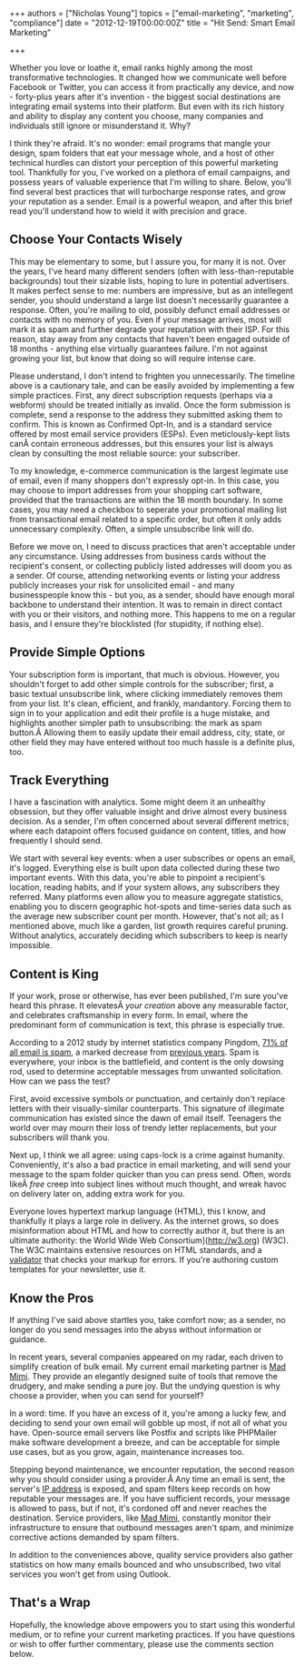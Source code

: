 +++
authors = ["Nicholas Young"]
topics = ["email-marketing", "marketing", "compliance"]
date = "2012-12-19T00:00:00Z"
title = "Hit Send: Smart Email Marketing"

+++

Whether you love or loathe it, email ranks highly among the most transformative technologies. It changed how we communicate well before Facebook or Twitter, you can access it from practically any device, and now - forty-plus years after it's invention - the biggest social destinations are integrating email systems into their platform. But even with its rich history and ability to display any content you choose, many companies and individuals still ignore or misunderstand it. Why?

I think they're afraid. It's no wonder: email programs that mangle your design, spam folders that eat your message whole, and a host of other technical hurdles can distort your perception of this powerful marketing tool. Thankfully for you, I've worked on a plethora of email campaigns, and possess years of valuable experience that I'm willing to share. Below, you'll find several best practices that will turbocharge response rates, and grow your reputation as a sender. Email is a powerful weapon, and after this brief read you'll understand how to wield it with precision and grace.

## Choose Your Contacts Wisely

This may be elementary to some, but I assure you, for many it is not. Over the years, I've heard many different senders (often with less-than-reputable backgrounds) tout their sizable lists, hoping to lure in potential advertisers. It makes perfect sense to me: numbers are impressive, but as an intellegent sender, you should understand a large list doesn't necessarily guarantee a response. Often, you're mailing to old, possibly defunct email addresses or contacts with no memory of you. Even if your message arrives, most will mark it as spam and further degrade your reputation with their ISP. For this reason, stay away from any contacts that haven't been engaged outside of 18 months - anything else virtually guarantees failure. I'm not against growing your list, but know that doing so will require intense care.

Please understand, I don't intend to frighten you unnecessarily. The timeline above is a cautionary tale, and can be easily avoided by implementing a few simple practices. First, any direct subscription requests (perhaps via a webform) should be treated initially as invalid. Once the form submission is complete, send a response to the address they submitted asking them to confirm. This is known as Confirmed Opt-In, and is a standard service offered by most email service providers (ESPs). Even meticlously-kept lists canÂ contain erroneous addresses, but this ensures your list is always clean by consulting the most reliable source: your subscriber.

To my knowledge, e-commerce communication is the largest legimate use of email, even if many shoppers don't expressly opt-in. In this case, you may choose to import addresses from your shopping cart software, provided that the transactions are within the 18 month boundary. In some cases, you may need a checkbox to seperate your promotional mailing list from transactional email related to a specific order, but often it only adds unnecessary complexity. Often, a simple unsubscribe link will do.

Before we move on, I need to discuss practices that aren't acceptable under any circumstance. Using addresses from business cards without the recipient's consent, or collecting publicly listed addresses will doom you as a sender. Of course, attending networking events or listing your address publicly increases your risk for unsolicited email - and many businesspeople know this - but you, as a sender, should have enough moral backbone to understand their intention. It was to remain in direct contact with you or their visitors, and nothing more. This happens to me on a regular basis, and I ensure they're blocklisted (for stupidity, if nothing else).

## Provide Simple Options

Your subscription form is important, that much is obvious. However, you shouldn't forget to add other simple controls for the subscriber; first, a basic textual unsubscribe link, where clicking immediately removes them from your list. It's clean, efficient, and frankly, mandantory. Forcing them to sign in to your application and edit their profile is a huge mistake, and highlights another simpler path to unsubscribing: the mark as spam button.Â Allowing them to easily update their email address, city, state, or other field they may have entered without too much hassle is a definite plus, too.

## Track Everything

I have a fascination with analytics. Some might deem it an unhealthy obsession, but they offer valuable insight and drive almost every business decision. As a sender, I'm often concerned about several different metrics; where each datapoint offers focused guidance on content, titles, and how frequently I should send.

We start with several key events: when a user subscribes or opens an email, it's logged. Everything else is built upon data collected during these two important events. With this data, you're able to pinpoint a recipient's location, reading habits, and if your system allows, any subscribers they referred. Many platforms even allow you to measure aggregate statistics, enabling you to discern geographic hot-spots and time-series data such as the average new subscriber count per month. However, that's not all; as I mentioned above, much like a garden, list growth requires careful pruning. Without analytics, accurately deciding which subscribers to keep is nearly impossible.

## Content is King

If your work, prose or otherwise, has ever been published, I'm sure you've heard this phrase. It elevatesÂ *your creation* above any measurable factor, and celebrates craftsmanship in every form. In email, where the predominant form of communication is text, this phrase is especially true.

According to a 2012 study by internet statistics company Pingdom, [71% of all email is spam](http://royal.pingdom.com/2012/01/17/internet-2011-in-numbers), a marked decrease from [previous years](http://news.cnet.com/8301-1009_3-10249172-83.html). Spam is everywhere, your inbox is the battlefield, and content is the only dowsing rod, used to determine acceptable messages from unwanted solicitation. How can we pass the test?

First, avoid excessive symbols or punctuation, and certainly don't replace letters with their visually-similar counterparts. This signature of illegimate communication has existed since the dawn of email itself. Teenagers the world over may mourn their loss of trendy letter replacements, but your subscribers will thank you.

Next up, I think we all agree: using caps-lock is a crime against humanity. Conveniently, it's also a bad practice in email marketing, and will send your message to the spam folder quicker than you can press send. Often, words likeÂ *free* creep into subject lines without much thought, and wreak havoc on delivery later on, adding extra work for you.

Everyone loves hypertext markup language (HTML), this I know, and thankfully it plays a large role in delivery. As the internet grows, so does misinformation about HTML and how to correctly author it, but there is an ultimate authority: the World Wide Web Consortium](http://w3.org) (W3C). The W3C maintains extensive resources on HTML standards, and a [validator](http://validator.w3.org) that checks your markup for errors. If you're authoring custom templates for your newsletter, use it.

## Know the Pros

If anything I've said above startles you, take comfort now; as a sender, no longer do you send messages into the abyss without information or guidance.

In recent years, several companies appeared on my radar, each driven to simplify creation of bulk email. My current email marketing partner is [Mad Mimi](https://madmimi.com/r/d800149d2f947ad4d64f34668f8b20f6). They provide an elegantly designed suite of tools that remove the drudgery, and make sending a pure joy. But the undying question is why choose a provider, when you can send for yourself?

In a word: time. If you have an excess of it, you're among a lucky few, and deciding to send your own email will gobble up most, if not all of what you have. Open-source email servers like Postfix and scripts like PHPMailer make software development a breeze, and can be acceptable for simple use cases, but as you grow, again, maintenance increases too.

Stepping beyond maintenance, we encounter reputation, the second reason why you should consider using a provider.Â Any time an email is sent, the server's [IP address](http://en.wikipedia.org/wiki/IP_address) is exposed, and spam filters keep records on how reputable your messages are. If you have sufficient records, your message is allowed to pass, but if not, it's cordoned off and never reaches the destination. Service providers, like [Mad Mimi](https://madmimi.com/r/d800149d2f947ad4d64f34668f8b20f6), constantly monitor their infrastructure to ensure that outbound messages aren't spam, and minimize corrective actions demanded by spam filters.

In addition to the conveniences above, quality service providers also gather statistics on how many emails bounced and who unsubscribed, two vital services you won't get from using Outlook.

## That's a Wrap

Hopefully, the knowledge above empowers you to start using this wonderful medium, or to refine your current marketing practices. If you have questions or wish to offer further commentary, please use the comments section below.
